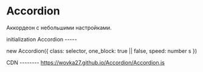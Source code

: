 ﻿# Accordion
Аккордеон с небольшими настройками.

initialization Accordion ----- 

new Accordion({
  class: selector,
  one_block: true || false,
  speed: number s
})

CDN --------
https://wovka27.github.io/Accordion/Accordion.js
